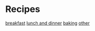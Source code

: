 # Recipes
[breakfast](/breakfast.md)
[lunch and dinner](/lunchdinner.md)
[baking](/baking.md)
[other](/other.md) 
